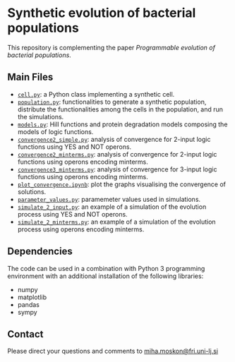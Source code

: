 # Synthetic evolution of bacterial populations

This repository is complementing the paper *Programmable evolution of bacterial populations*.

## Main Files

* [`cell.py`](cell.py): a Python class implementing a synthetic cell.
* [`population.py`](population.py): functionalities to generate a synthetic population, distribute the functionalities among the cells in the population, and run the simulations.
* [`models.py`](models.py): Hill functions and protein degradation models composing the models of logic functions.
* [`convergence2_simple.py`](convergence2_simple.py): analysis of convergence for 2-input logic functions using YES and NOT operons.
* [`convergence2_minterms.py`](convergence2_minterms.py): analysis of convergence for 2-input logic functions using operons encoding minterms.
* [`convergence3_minterms.py`](convergence3_minterms.py): analysis of convergence for 3-input logic functions using operons encoding minterms.
* [`plot_convergence.ipynb`](plot_convergence.ipynb): plot the graphs visualising the convergence of solutions.
* [`parameter_values.py`](parameter_values.py): paramemeter values used in simulations.
* [`simulate_2_input.py`](simulate_2_input.py): an example of a simulation of the evolution process using YES and NOT operons.
* [`simulate_2_minterms.py`](simulate_2_minterms.py): an example of a simulation of the evolution process using operons encoding minterms.


## Dependencies
The code can be used in a combination with Python 3 programming environment with an additional installation of the following libraries:
* numpy
* matplotlib
* pandas
* sympy

[//]: # (## How to cite this work)
[//]: # (Please cite this work as:)

[//]: # (TODO)

[//]: # (The paper is available at TODO)

## Contact
Please direct your questions and comments to [miha.moskon@fri.uni-lj.si](mailto:miha.moskon@fri.uni-lj.si)

[//]: # (## References)

[//]: # (TODO)